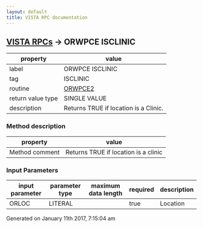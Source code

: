 ```yaml
---
layout: default
title: VISTA RPC documentation
---
```




## [VISTA RPCs](TableOfContent.md) &#8594; ORWPCE ISCLINIC 

 property | value 
--- | --- 
 label | ORWPCE ISCLINIC
 tag | ISCLINIC
 routine | [ORWPCE2](http://code.osehra.org/dox/Routine_ORWPCE2_source.html)
 return value type | SINGLE VALUE
 description | Returns TRUE if location is a Clinic.


### Method description

 property | value 
--- | --- 
 Method comment | Returns TRUE if location is a clinic

### Input Parameters

| input parameter | parameter type | maximum data length | required | description | 
| --- | --- | --- | --- | --- | 
| ORLOC | LITERAL |  | true | Location | 




 Generated on January 11th 2017, 7:15:04 am